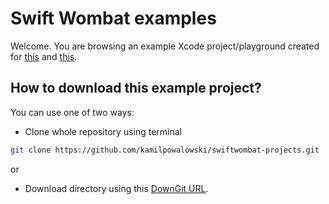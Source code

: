 # Swift Wombat examples

Welcome. You are browsing an example Xcode project/playground created for [this](https://swiftwombat.com/how-to-control-swiftui-image-resize-zones-with-capinsets/) and [this](ttps://swiftwombat.com/how-to-use-zstack-to-create-a-chat-bubble-in-swiftui/). 

## How to download this example project?
You can use one of two ways:
- Clone whole repository using terminal 
```bash
git clone https://github.com/kamilpowalowski/swiftwombat-projects.git
```

or

- Download directory using this [DownGit URL](https://downgit.github.io/#/home?url=https://github.com/kamilpowalowski/swiftwombat-projects/tree/main/ChatBubble).
